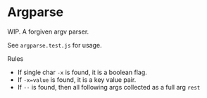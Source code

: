 # Argparse

WIP. A forgiven argv parser.

See `argparse.test.js` for usage.

Rules 

- If single char `-x` is found, it is a boolean flag.
- If `-x=value` is found, it is a key value pair.
- If `--` is found, then all following args collected as a full arg `rest`

